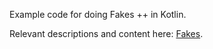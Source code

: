 Example code for doing Fakes ++ in Kotlin.

Relevant descriptions and content here: [Fakes](../../../../doc/fakes.md).
